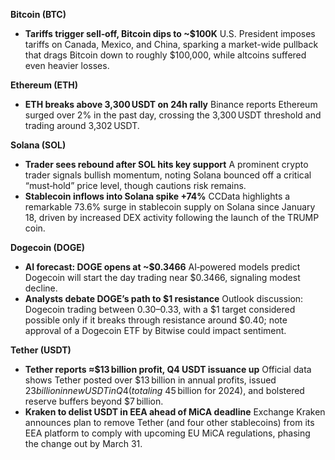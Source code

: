 **Bitcoin (BTC)**

- **Tariffs trigger sell‑off, Bitcoin dips to ~$100K**
   U.S. President imposes tariffs on Canada, Mexico, and China, sparking a market-wide pullback that drags Bitcoin down to roughly $100,000, while altcoins suffered even heavier losses.

**Ethereum (ETH)**

- **ETH breaks above 3,300 USDT on 24h rally**
   Binance reports Ethereum surged over 2% in the past day, crossing the 3,300 USDT threshold and trading around 3,302 USDT.

**Solana (SOL)**

- **Trader sees rebound after SOL hits key support**
   A prominent crypto trader signals bullish momentum, noting Solana bounced off a critical “must‑hold” price level, though cautions risk remains.
- **Stablecoin inflows into Solana spike +74%**
   CCData highlights a remarkable 73.6% surge in stablecoin supply on Solana since January 18, driven by increased DEX activity following the launch of the TRUMP coin.

**Dogecoin (DOGE)**

- **AI forecast: DOGE opens at ~$0.3466**
   AI‑powered models predict Dogecoin will start the day trading near $0.3466, signaling modest decline.
- **Analysts debate DOGE’s path to $1 resistance**
   Outlook discussion: Dogecoin trading between $0.30–$0.33, with a $1 target considered possible only if it breaks through resistance around $0.40; note approval of a Dogecoin ETF by Bitwise could impact sentiment.

**Tether (USDT)**

- **Tether reports ≈$13 billion profit, Q4 USDT issuance up**
   Official data shows Tether posted over $13 billion in annual profits, issued $23 billion in new USDT in Q4 (totaling ~$45 billion for 2024), and bolstered reserve buffers beyond $7 billion.
- **Kraken to delist USDT in EEA ahead of MiCA deadline**
   Exchange Kraken announces plan to remove Tether (and four other stablecoins) from its EEA platform to comply with upcoming EU MiCA regulations, phasing the change out by March 31.